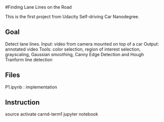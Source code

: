 #Finding Lane Lines on the Road

This is the first project from Udacity Self-driving Car Nanodegree.

Goal
----
Detect lane lines.
Input: video from camera mounted on top of a car 
Output: annotated video 
Tools: color selection, region of interest selection, grayscaling, Gaussian smoothing, Canny Edge Detection and Hough Tranform line detection

Files
-----
P1.ipynb  : implementation

Instruction
----------
source activate carnd-term1
jupyter notebook

